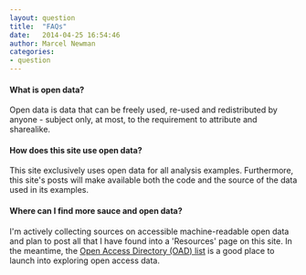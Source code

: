 ```yaml
---
layout: question
title:  "FAQs"
date:   2014-04-25 16:54:46
author: Marcel Newman
categories:
- question
---
```


#### What is open data?  
Open data is data that can be freely used, re-used and redistributed by anyone - subject only, at most, to the requirement to attribute and sharealike.

#### How does this site use open data?
This site exclusively uses open data for all analysis examples. Furthermore, this site's posts will make available both the code and the source of the data used in its examples.

#### Where can I find more sauce and open data?
I'm actively collecting sources on accessible machine-readable open data and plan to post all that I have found into a 'Resources' page on this site. In the meantime, the [Open Access Directory (OAD) list](http://oad.simmons.edu/oadwiki/Data_repositories) is a good place to launch into exploring open access data.
